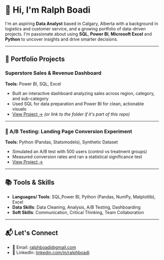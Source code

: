# 👋 Hi, I'm Ralph Boadi

I'm an aspiring **Data Analyst** based in Calgary, Alberta with a background in logistics and customer service, and a growing portfolio of data-driven projects. I'm passionate about using **SQL**, **Power BI**, **Microsoft Excel** and **Python** to uncover insights and drive smarter decisions.

---

## 📁 Portfolio Projects

### Superstore Sales & Revenue Dashboard
**Tools:** Power BI, SQL, Excel  
- Built an interactive dashboard analyzing sales across region, category, and sub-category 
- Used SQL for data preparation and Power BI for clean, actionable visuals  
- [View Project →](https://github.com/ralphboadi/ralphboadi/blob/main/superstore_sales_project/superstore-sales-project_readme.md) *(or link to the folder if it's part of this repo)*

---

### 🧪 A/B Testing: Landing Page Conversion Experiment
**Tools:** Python (Pandas, Statsmodels), Synthetic Dataset  
- Simulated an A/B test with 500 users (control vs treatment groups)  
- Measured conversion rates and ran a statistical significance test  
- [View Project →](https://github.com/ralphboadi/ralphboadi/blob/main/ab_test_landing_page_project/readme.md)

---

## 📚 Tools & Skills
- **Languages/ Tools**: SQL,Power BI, Python (Pandas, NumPy, Matplotlib), Excel
- **Data Skills**: Data Cleaning, Analysis, A/B Testing, Dashboarding
- **Soft Skills**: Communication, Critical Thinking, Team Collaboration

---

## 📬 Let's Connect

- 📧 Email: ralphboadi@gmail.com  
- 🔗 LinkedIn: [linkedin.com/in/ralphboadi](https://www.linkedin.com/in/ralphboadi)
